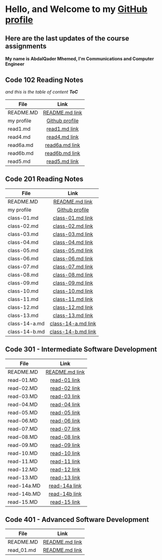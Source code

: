 # Hello, and Welcome to my [GitHub profile](https://github.com/otator)
## Here are the last updates of the course assignments


#### My name is AbdalQader Mhemed, I'm Communications and Computer Engineer

## Code 102 Reading Notes
*and this is the table of content __ToC__*

| File       | Link |
|----------- |:-----------------------------------------------------------------------------:|
| README.MD  | [README.md link](https://otator.github.io/reading-notes/) |
| my profile | [Github profile](https://github.com/otator) |
| read1.md   | [read1.md link](https://github.com/otator/reading-notes/blob/main/read1.md)   |
| read4.md   | [read4.md link](https://github.com/otator/reading-notes/blob/main/read4.md)   |
| read6a.md  | [read6a.md link](https://github.com/otator/reading-notes/blob/main/read6a.md) |
| read6b.md  | [read6b.md link](https://github.com/otator/reading-notes/blob/main/read6b.md) |
| read5.md   | [read5.md link](https://github.com/otator/reading-notes/blob/main/read5.md)   |


## Code 201 Reading Notes

| File       | Link |
|----------- |:-----------------------------------------------------------------------------:|
| README.MD  | [README.md link](https://otator.github.io/reading-notes/)                     |
| my profile | [Github profile](https://github.com/otator)                                   |
| class-01.md| [class-01.md link](https://otator.github.io/reading-notes/class-01)           |
| class-02.md| [class-02.md link](https://otator.github.io/reading-notes/class-02)           |
| class-03.md| [class-03.md link](https://otator.github.io/reading-notes/class-03)           |
| class-04.md| [class-04.md link](https://otator.github.io/reading-notes/class-04)           |
| class-05.md| [class-05.md link](https://otator.github.io/reading-notes/class-05)           |
| class-06.md| [class-06.md link](https://otator.github.io/reading-notes/class-06)           |
| class-07.md| [class-07.md link](https://otator.github.io/reading-notes/class-07)           |
| class-08.md| [class-08.md link](https://otator.github.io/reading-notes/class-08)           |
| class-09.md| [class-09.md link](https://otator.github.io/reading-notes/class-09)           |
| class-10.md| [class-10.md link](https://otator.github.io/reading-notes/class-10)           |
| class-11.md| [class-11.md link](https://otator.github.io/reading-notes/class-11)           |
| class-12.md| [class-12.md link](https://otator.github.io/reading-notes/class-12)           |
| class-13.md| [class-13.md link](https://otator.github.io/reading-notes/class-13)           |
| class-14-a.md| [class-14-a.md link](https://otator.github.io/reading-notes/class-14-a)     |
| class-14-b.md| [class-14-b.md link](https://otator.github.io/reading-notes/class-14-b)     |


## Code 301 - Intermediate Software Development

| File       | Link |
|----------- |:-----------------------------------------------------------------------------:|
| README.MD  | [README.md link](https://otator.github.io/reading-notes/)                     |
| read-01.MD | [read-01 link](https://otator.github.io/reading-notes/read-01)                |
| read-02.MD | [read-02 link](https://otator.github.io/reading-notes/read-02)                |
| read-03.MD | [read-03 link](https://otator.github.io/reading-notes/read-03)                |
| read-04.MD | [read-04 link](https://otator.github.io/reading-notes/read-04)                |
| read-05.MD | [read-05 link](https://otator.github.io/reading-notes/read-05)                |
| read-06.MD | [read-06 link](https://otator.github.io/reading-notes/read-06)                |
| read-07.MD | [read-07 link](https://otator.github.io/reading-notes/read-07)                |
| read-08.MD | [read-08 link](https://otator.github.io/reading-notes/read-08)                |
| read-09.MD | [read-09 link](https://otator.github.io/reading-notes/read-09)                |
| read-10.MD | [read-10 link](https://otator.github.io/reading-notes/read-10)                |
| read-11.MD | [read-11 link](https://otator.github.io/reading-notes/read-11)                |
| read-12.MD | [read-12 link](https://otator.github.io/reading-notes/read-12)                |
| read-13.MD | [read-13 link](https://otator.github.io/reading-notes/read-13)                |
| read-14a.MD| [read-14a link](https://otator.github.io/reading-notes/read-14a)              |
| read-14b.MD| [read-14b link](https://otator.github.io/reading-notes/read-14b)              |
| read-15.MD | [read-15 link](https://otator.github.io/reading-notes/read-15)                |








## Code 401 - Advanced Software Development
| File        | Link |
|-------------|:-----------------------------------------------------------------------------:|
| README.MD   | [README.md link](https://otator.github.io/reading-notes/)                     |
| read_01.md  | [README.md link](https://otator.github.io/reading-notes/read_01)              |

